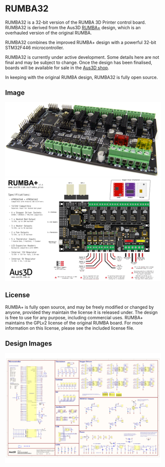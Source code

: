 # RUMBA32

RUMBA32 is a 32-bit version of the RUMBA 3D Printer control board. RUMBA32 is derived from the Aus3D [RUMBA+](https://github.com/Aus3D/RUMBA-Plus) design, which is an overhauled version of the original RUMBA.

RUMBA32 combines the improved RUMBA+ design with a powerful 32-bit STM32F446 microcontroller.

RUMBA32 is currently under active development. Some details here are not final and may be subject to change. Once the design has been finalised, boards will be available for sale in the [Aus3D shop](http://aus3d.com.au/rumba-plus). 

In keeping with the original RUMBA design, RUMBA32 is fully open source.

## Image
![RUMBA+ PCB Preview](https://raw.githubusercontent.com/Aus3D/RUMBA-Plus/master/Images/boardPhoto.jpg "RUMBA+ PCB Preview")
![RUMBA+ Pinout](https://raw.githubusercontent.com/Aus3D/RUMBA-Plus/master/Images/pinOut.png "RUMBA+ Pinout")

## License
RUMBA+ is fully open source, and may be freely modified or changed by anyone, provided they maintain the license it is released under. The design is free to use for any purpose, including commercial uses. RUMBA+ maintains the GPLv2 license of the original RUMBA board. For more information on this license, please see the included license file.

## Design Images
![RUMBA+ Schematic](https://raw.githubusercontent.com/Aus3D/RUMBA32/master/Schematic.png "RUMBA32 Schematic")

